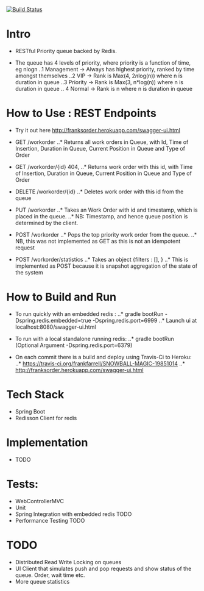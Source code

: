 [![Build Status](https://travis-ci.org/frankfarrell/SNOWBALL-MAGIC-19851014.svg?branch=master)](https://travis-ci.org/frankfarrell/SNOWBALL-MAGIC-19851014)

# Intro

* RESTful Priority queue backed by Redis.

* The queue has 4 levels of priority, where priority is a function of time, eg nlogn
..1 Management -> Always has highest priority, ranked by time amongst themselves
..2 VIP -> Rank is Max(4, 2*n*log(n)) where n is duration in queue
..3 Priority -> Rank is Max(3, n*log(n)) where n is duration in queue
.. 4 Normal -> Rank is n where n is duration in queue

# How to Use : REST Endpoints

* Try it out here http://franksorder.herokuapp.com/swagger-ui.html

* GET /workorder
..* Returns all work orders in Queue, with Id, Time of Insertion, Duration in Queue, Current Position in Queue and Type of Order

* GET /workorder/{id} 404,
..* Returns work order with this id, with Time of Insertion, Duration in Queue, Current Position in Queue and Type of Order

* DELETE /workorder/{id}
..* Deletes work order with this id from the queue

* PUT /workorder
..* Takes an Work Order with id and timestamp, which is placed in the queue.
..* NB: Timestamp, and hence queue position is determined by the client.

* POST /workorder
..* Pops the top priority work order from the queue.
..* NB, this was not implemented as GET as this is not an idempotent request

* POST /workorder/statistics
..* Takes an object {filters : [], }
..* This is implemented as POST because it is snapshot aggregation of the state of the system

# How to Build and Run

* To run quickly with an embedded redis :
..* gradle bootRun -Dspring.redis.embedded=true -Dspring.redis.port=6999
..* Launch ui at localhost:8080/swagger-ui.html

* To run with a local standalone running redis:
..* gradle bootRun (Optional Argument -Dspring.redis.port=6379)

* On each commit there is a build and deploy using Travis-Ci to Heroku:
..* https://travis-ci.org/frankfarrell/SNOWBALL-MAGIC-19851014
..* http://franksorder.herokuapp.com/swagger-ui.html

# Tech Stack

* Spring Boot
* Redisson Client for redis

# Implementation

* TODO

#  Tests:
* WebControllerMVC
* Unit
* Spring Integration with embedded redis TODO
* Performance Testing TODO

# TODO
* Distributed Read Write Locking on queues
* UI Client that simulates push and pop requests and show status of the queue. Order, wait time etc.
* More queue statistics